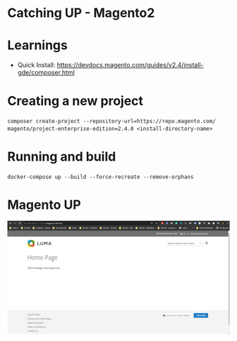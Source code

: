 # Catching UP - Magento2

# Learnings
- Quick Install: https://devdocs.magento.com/guides/v2.4/install-gde/composer.html

# Creating a new project
`composer create-project --repository-url=https://repo.magento.com/ magento/project-enterprise-edition=2.4.0 <install-directory-name>
 `

# Running and build
`docker-compose up --build --force-recreate --remove-orphans
`

# Magento UP
![](up-magento2.png)